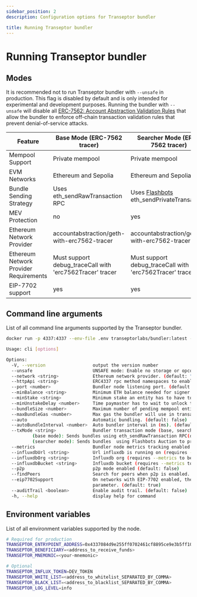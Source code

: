 ```yaml
---
sidebar_position: 2
description: Configuration options for Transeptor bundler 

title: Running Transeptor bundler
---
```


# Running Transeptor bundler

## Modes

It is recommended not to run Transeptor bundler with `--unsafe` in production. This flag is disabled by default and is only intended for experimental and development purposes. Running the bundler with `--unsafe` will disable all [ERC-7562: Account Abstraction Validation Rules](https://eips.ethereum.org/EIPS/eip-7562) that allow the bundler to enforce off-chain transaction validation rules that prevent denial-of-service attacks.

| Feature                                | Base Mode (ERC-7562 tracer)                               | Searcher Mode (ERC-7562 tracer)                                                                                 |
| -------------------------------------- | --------------------------------------------------------- | --------------------------------------------------------------------------------------------------------------- |
| Mempool Support                        | Private mempool                                           | Private mempool                                                                                                 |
| EVM Networks                           | Ethereum and Sepolia                                      | Ethereum and Sepolia                                                                                            |
| Bundle Sending Strategy                | Uses eth_sendRawTransaction RPC                           | Uses [Flashbots](https://docs.flashbots.net/flashbots-auction/searchers/quick-start) eth_sendPrivateTransaction |
| MEV Protection                         | no                               | yes                                                                                       |
| Ethereum Network Provider              | accountabstraction/geth-with-erc7562-tracer               | accountabstraction/geth-with-erc7562-tracer                                                                     |
| Ethereum Network Provider Requirements | Must support debug_traceCall with 'erc7562Tracer'  tracer | Must support debug_traceCall with 'erc7562Tracer' tracer                                                        |
| EIP-7702 support                       | yes                                                       | yes                                                                                                             |  |

## Command line arguments

List of all command line arguments supported by the Transeptor bundler.

```bash
docker run -p 4337:4337 --env-file .env transeptorlabs/bundler:latest --help
```

```bash
Usage: cli [options]

Options:
  -V, --version                  output the version number
  --unsafe                       UNSAFE mode: Enable no storage or opcode checks during userOp simulation. SAFE mode(default).
  --network <string>             Ethereum network provider. (default: "http://localhost:8545")
  --httpApi <string>             ERC4337 rpc method namespaces to enable. (default: "web3,eth")
  --port <number>                Bundler node listening port. (default: "4337")
  --minBalance <string>          Minimum ETH balance needed for signer address. (default: "1")
  --minStake <string>            Minimum stake an entity has to have to pass the reputation system. (default: "1")
  --minUnstakeDelay <number>     Time paymaster has to wait to unlock the stake(seconds). (default: "0")
  --bundleSize <number>          Maximum number of pending mempool entities to start auto bundler. (default: "10")
  --maxBundleGas <number>        Max gas the bundler will use in transactions. (default: "5000000")
  --auto                         Automatic bundling. (default: false)
  --autoBundleInterval <number>  Auto bundler interval in (ms). (default: "12000")
  --txMode <string>              Bundler transaction mode (base, searcher).
          (base mode): Sends bundles using eth_sendRawTransaction RPC(does not protect against front running).
          (searcher mode): Sends bundles  using Flashbots Auction to protect the transaction against front running (only available on Mainnet) (default: "base")
  --metrics                      Bundler node metrics tracking enabled. (default: false)
  --influxdbUrl <string>         Url influxdb is running on (requires --metrics to be enabled). (default: "http://localhost:8086")
  --influxdbOrg <string>         Influxdb org (requires --metrics to be enabled). (default: "transeptor-labs")
  --influxdbBucket <string>      Influxdb bucket (requires --metrics to be enabled). (default: "transeptor_metrics")
  --p2p                          p2p mode enabled (default: false)
  --findPeers                    Search for peers when p2p is enabled. (default: false)
  --eip7702Support               On networks with EIP-7702 enabled, the eth_sendUserOperation method accepts an extra eip7702Auth
                                 parameter. (default: true)
  --auditTrail <boolean>         Enable audit trail. (default: false)
  -h, --help                     display help for command
```

## Environment variables

List of all environment variables supported by the node.

```bash
# Required for production
TRANSEPTOR_ENTRYPOINT_ADDRESS=0x4337084d9e255ff0702461cf8895ce9e3b5ff108
TRANSEPTOR_BENEFICIARY=<address_to_receive_funds>
TRANSEPTOR_MNEMONIC=<your-mnemonic>

# Optional
TRANSEPTOR_INFLUX_TOKEN=DEV_TOKEN
TRANSEPTOR_WHITE_LIST=<address_to_whitelist_SEPARATED_BY_COMMA>
TRANSEPTOR_BLACK_LIST=<address_to_blacklist_SEPARATED_BY_COMMA>
TRANSEPTOR_LOG_LEVEL=info
```